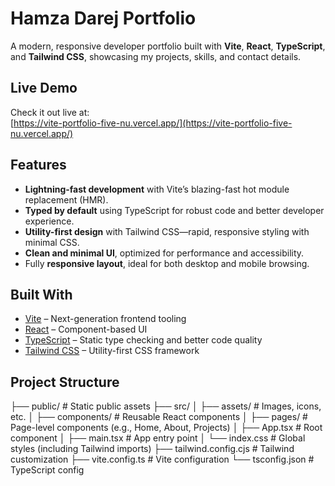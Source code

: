 #  Hamza Darej Portfolio

A modern, responsive developer portfolio built with **Vite**, **React**, **TypeScript**, and **Tailwind CSS**, showcasing my projects, skills, and contact details.

##  Live Demo

Check it out live at:  
[https://vite-portfolio-five-nu.vercel.app/](https://vite-portfolio-five-nu.vercel.app/)

##  Features

- **Lightning-fast development** with Vite’s blazing-fast hot module replacement (HMR).
- **Typed by default** using TypeScript for robust code and better developer experience.
- **Utility-first design** with Tailwind CSS—rapid, responsive styling with minimal CSS.
- **Clean and minimal UI**, optimized for performance and accessibility.
- Fully **responsive layout**, ideal for both desktop and mobile browsing.

##  Built With

- [Vite](https://vitejs.dev/) – Next-generation frontend tooling
- [React](https://reactjs.org/) – Component-based UI
- [TypeScript](https://www.typescriptlang.org/) – Static type checking and better code quality
- [Tailwind CSS](https://tailwindcss.com/) – Utility-first CSS framework

##  Project Structure

├── public/             # Static public assets
├── src/
│   ├── assets/         # Images, icons, etc.
│   ├── components/     # Reusable React components
│   ├── pages/          # Page-level components (e.g., Home, About, Projects)
│   ├── App.tsx         # Root component
│   ├── main.tsx        # App entry point
│   └── index.css       # Global styles (including Tailwind imports)
├── tailwind.config.cjs # Tailwind customization
├── vite.config.ts      # Vite configuration
└── tsconfig.json       # TypeScript config

